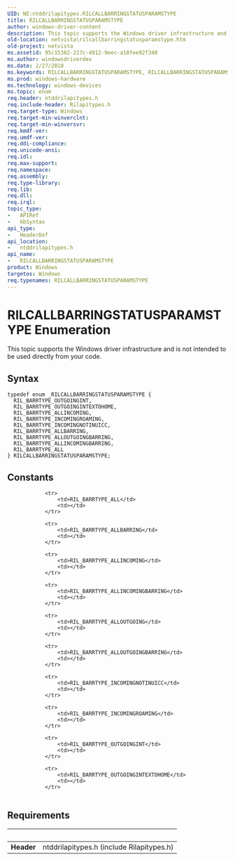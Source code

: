 ```yaml
---
UID: NE:ntddrilapitypes.RILCALLBARRINGSTATUSPARAMSTYPE
title: RILCALLBARRINGSTATUSPARAMSTYPE
author: windows-driver-content
description: This topic supports the Windows driver infrastructure and is not intended to be used directly from your code.
old-location: netvista\rilcallbarringstatusparamstype.htm
old-project: netvista
ms.assetid: 95c15362-227c-4912-9eec-a18fee92f340
ms.author: windowsdriverdev
ms.date: 2/27/2018
ms.keywords: RILCALLBARRINGSTATUSPARAMSTYPE, RILCALLBARRINGSTATUSPARAMSTYPE enumeration [Network Drivers Starting with Windows Vista], RIL_BARRTYPE_ALL, RIL_BARRTYPE_ALLBARRING, RIL_BARRTYPE_ALLINCOMING, RIL_BARRTYPE_ALLINCOMINGBARRING, RIL_BARRTYPE_ALLOUTGOINGBARRING, RIL_BARRTYPE_INCOMINGNOTINUICC, RIL_BARRTYPE_INCOMINGROAMING, RIL_BARRTYPE_OUTGOINGINT, RIL_BARRTYPE_OUTGOINGINTEXTOHOME, netvista.rilcallbarringstatusparamstype, ntddrilapitypes/RILCALLBARRINGSTATUSPARAMSTYPE, ntddrilapitypes/RIL_BARRTYPE_ALL, ntddrilapitypes/RIL_BARRTYPE_ALLBARRING, ntddrilapitypes/RIL_BARRTYPE_ALLINCOMING, ntddrilapitypes/RIL_BARRTYPE_ALLINCOMINGBARRING, ntddrilapitypes/RIL_BARRTYPE_ALLOUTGOINGBARRING, ntddrilapitypes/RIL_BARRTYPE_INCOMINGNOTINUICC, ntddrilapitypes/RIL_BARRTYPE_INCOMINGROAMING, ntddrilapitypes/RIL_BARRTYPE_OUTGOINGINT, ntddrilapitypes/RIL_BARRTYPE_OUTGOINGINTEXTOHOME
ms.prod: windows-hardware
ms.technology: windows-devices
ms.topic: enum
req.header: ntddrilapitypes.h
req.include-header: Rilapitypes.h
req.target-type: Windows
req.target-min-winverclnt: 
req.target-min-winversvr: 
req.kmdf-ver: 
req.umdf-ver: 
req.ddi-compliance: 
req.unicode-ansi: 
req.idl: 
req.max-support: 
req.namespace: 
req.assembly: 
req.type-library: 
req.lib: 
req.dll: 
req.irql: 
topic_type:
-	APIRef
-	kbSyntax
api_type:
-	HeaderDef
api_location:
-	ntddrilapitypes.h
api_name:
-	RILCALLBARRINGSTATUSPARAMSTYPE
product: Windows
targetos: Windows
req.typenames: RILCALLBARRINGSTATUSPARAMSTYPE
---
```


# RILCALLBARRINGSTATUSPARAMSTYPE Enumeration
This topic supports the Windows driver infrastructure and is not intended to be used directly from your code.

## Syntax
````
typedef enum _RILCALLBARRINGSTATUSPARAMSTYPE { 
  RIL_BARRTYPE_OUTGOINGINT,
  RIL_BARRTYPE_OUTGOINGINTEXTOHOME,
  RIL_BARRTYPE_ALLINCOMING,
  RIL_BARRTYPE_INCOMINGROAMING,
  RIL_BARRTYPE_INCOMINGNOTINUICC,
  RIL_BARRTYPE_ALLBARRING,
  RIL_BARRTYPE_ALLOUTGOINGBARRING,
  RIL_BARRTYPE_ALLINCOMINGBARRING,
  RIL_BARRTYPE_ALL
} RILCALLBARRINGSTATUSPARAMSTYPE;
````

## Constants

<table>
            
                <tr>
                    <td>RIL_BARRTYPE_ALL</td>
                    <td></td>
                </tr>
            
                <tr>
                    <td>RIL_BARRTYPE_ALLBARRING</td>
                    <td></td>
                </tr>
            
                <tr>
                    <td>RIL_BARRTYPE_ALLINCOMING</td>
                    <td></td>
                </tr>
            
                <tr>
                    <td>RIL_BARRTYPE_ALLINCOMINGBARRING</td>
                    <td></td>
                </tr>
            
                <tr>
                    <td>RIL_BARRTYPE_ALLOUTGOING</td>
                    <td></td>
                </tr>
            
                <tr>
                    <td>RIL_BARRTYPE_ALLOUTGOINGBARRING</td>
                    <td></td>
                </tr>
            
                <tr>
                    <td>RIL_BARRTYPE_INCOMINGNOTINUICC</td>
                    <td></td>
                </tr>
            
                <tr>
                    <td>RIL_BARRTYPE_INCOMINGROAMING</td>
                    <td></td>
                </tr>
            
                <tr>
                    <td>RIL_BARRTYPE_OUTGOINGINT</td>
                    <td></td>
                </tr>
            
                <tr>
                    <td>RIL_BARRTYPE_OUTGOINGINTEXTOHOME</td>
                    <td></td>
                </tr>
</table>


## Requirements
| &nbsp; | &nbsp; |
| ---- |:---- |
| **Header** | ntddrilapitypes.h (include Rilapitypes.h) |